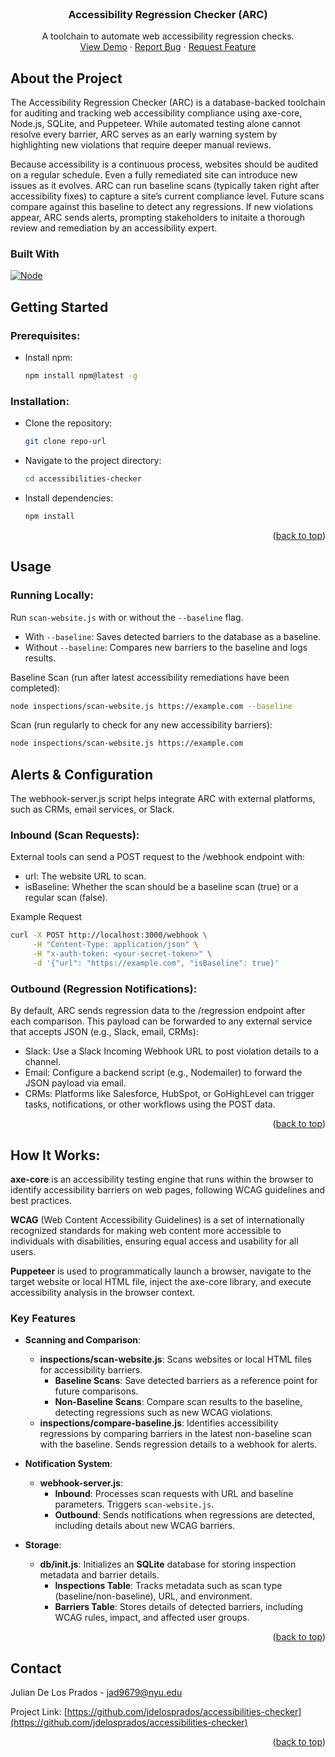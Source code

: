 <!-- PROJECT LOGO -->
<br />
<div align="center">
  <h3 align="center">Accessibility Regression Checker (ARC) </h3>

  <p align="center">
    A toolchain to automate web accessibility regression checks.
    <br />
    <a href="">View Demo</a>
    ·
    <a href="">Report Bug</a>
    ·
    <a href="">Request Feature</a>
  </p>
</div>

<!-- ABOUT THE PROJECT -->
## About the Project

The Accessibility Regression Checker (ARC) is a database-backed toolchain for auditing and tracking web accessibility compliance using axe-core, Node.js, SQLite, and Puppeteer. While automated testing alone cannot resolve every barrier, ARC serves as an early warning system by highlighting new violations that require deeper manual reviews.

Because accessibility is a continuous process, websites should be audited on a regular schedule. Even a fully remediated site can introduce new issues as it evolves. ARC can run baseline scans (typically taken right after accessibility fixes) to capture a site’s current compliance level. Future scans compare against this baseline to detect any regressions. If new violations appear, ARC sends alerts, prompting stakeholders to initaite a thorough review and remediation by an accessibility expert.

### Built With
[![Node][Node.js]][Node-url]

<!-- GETTING STARTED -->
## Getting Started

### Prerequisites:

* Install npm:
  ```sh
  npm install npm@latest -g
  ```

### Installation:

* Clone the repository:
  ```sh
  git clone repo-url
  ```

* Navigate to the project directory:
  ```sh
  cd accessibilities-checker
  ```

* Install dependencies:
  ```sh
  npm install
  ```

<p align="right">(<a href="#readme-top">back to top</a>)</p>

<!-- USAGE EXAMPLES -->
## Usage

### Running Locally:

Run `scan-website.js` with or without the `--baseline` flag.
- With `--baseline`: Saves detected barriers to the database as a baseline.
- Without `--baseline`: Compares new barriers to the baseline and logs results.

Baseline Scan (run after latest accessibility remediations have been completed):
```sh
node inspections/scan-website.js https://example.com --baseline
```

Scan (run regularly to check for any new accessibility barriers):
```sh
node inspections/scan-website.js https://example.com
```

## Alerts & Configuration

The webhook-server.js script helps integrate ARC with external platforms, such as CRMs, email services, or Slack.

### Inbound (Scan Requests):

External tools can send a POST request to the /webhook endpoint with:
- url: The website URL to scan.
- isBaseline: Whether the scan should be a baseline scan (true) or a regular scan (false).

Example Request

```sh
curl -X POST http://localhost:3000/webhook \
     -H "Content-Type: application/json" \
     -H "x-auth-token: <your-secret-token>" \
     -d '{"url": "https://example.com", "isBaseline": true}'
```
### Outbound (Regression Notifications):

By default, ARC sends regression data to the /regression endpoint after each comparison. This payload can be forwarded to any external service that accepts JSON (e.g., Slack, email, CRMs):
- Slack: Use a Slack Incoming Webhook URL to post violation details to a channel.
- Email: Configure a backend script (e.g., Nodemailer) to forward the JSON payload via email.
- CRMs: Platforms like Salesforce, HubSpot, or GoHighLevel can trigger tasks, notifications, or other workflows using the POST data.

<p align="right">(<a href="#readme-top">back to top</a>)</p> <!-- HOW IT WORKS -->

<!-- HOW IT WORKS -->
## How It Works:

**axe-core** is an accessibility testing engine that runs within the browser to identify accessibility barriers on web pages, following WCAG guidelines and best practices.

**WCAG** (Web Content Accessibility Guidelines) is a set of internationally recognized standards for making web content more accessible to individuals with disabilities, ensuring equal access and usability for all users.

**Puppeteer** is used to programmatically launch a browser, navigate to the target website or local HTML file, inject the axe-core library, and execute accessibility analysis in the browser context.
### Key Features

- **Scanning and Comparison**:
    
    - **inspections/scan-website.js**: Scans websites or local HTML files for accessibility barriers.
        - **Baseline Scans**: Save detected barriers as a reference point for future comparisons.
        - **Non-Baseline Scans**: Compare scan results to the baseline, detecting regressions such as new WCAG violations.
    - **inspections/compare-baseline.js**: Identifies accessibility regressions by comparing barriers in the latest non-baseline scan with the baseline. Sends regression details to a webhook for alerts.
- **Notification System**:
    
    - **webhook-server.js**:
        - **Inbound**: Processes scan requests with URL and baseline parameters. Triggers `scan-website.js`.
        - **Outbound**: Sends notifications when regressions are detected, including details about new WCAG barriers.
- **Storage**:
    
    - **db/init.js**: Initializes an **SQLite** database for storing inspection metadata and barrier details.
        - **Inspections Table**: Tracks metadata such as scan type (baseline/non-baseline), URL, and environment.
        - **Barriers Table**: Stores details of detected barriers, including WCAG rules, impact, and affected user groups.

<p align="right">(<a href="#readme-top">back to top</a>)</p>

<!-- CONTACT -->
## Contact

Julian De Los Prados - jad9679@nyu.edu

Project Link: [https://github.com/jdelosprados/accessibilities-checker](https://github.com/jdelosprados/accessibilities-checker)

<p align="right">(<a href="#readme-top">back to top</a>)</p>

<!-- MARKDOWN LINKS & IMAGES -->
[Node.js]: https://img.shields.io/badge/node.js-339933?style=for-the-badge&logo=Node.js&logoColor=white
[Node-url]: https://nodejs.org